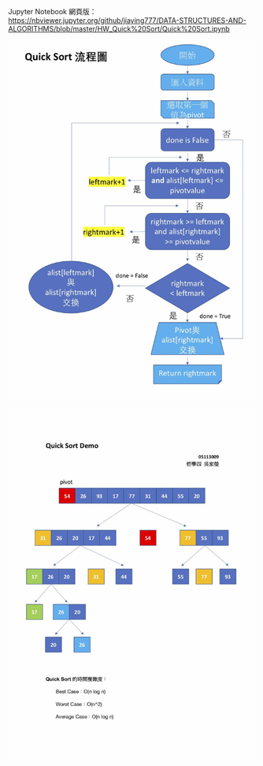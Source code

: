 Jupyter Notebook 網頁版：
https://nbviewer.jupyter.org/github/jiaying777/DATA-STRUCTURES-AND-ALGORITHMS/blob/master/HW_Quick%20Sort/Quick%20Sort.ipynb



![image](https://github.com/jiaying777/DATA-STRUCTURES-AND-ALGORITHMS/blob/master/HW_Quick%20Sort/Quick%20Sort%20流程圖.jpg)

![image](https://github.com/jiaying777/DATA-STRUCTURES-AND-ALGORITHMS/blob/master/HW_Quick%20Sort/Quick%20Sort%20Demo.jpg)
